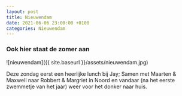 ```yaml
---
layout: post
title: Nieuwendam
date: 2021-06-06 23:00:00 +0100
categories: Nieuwendam
---
```


### Ook hier staat de zomer aan

![nieuwendam]({{ site.baseurl }}/assets/nieuwendam.jpg)

Deze zondag eerst een heerlijke lunch bij Jay; Samen met Maarten & Maxwell naar Robbert & Margriet in Noord en vandaar (na het eerste zwemmetje van het jaar) weer voor het donker naar huis.